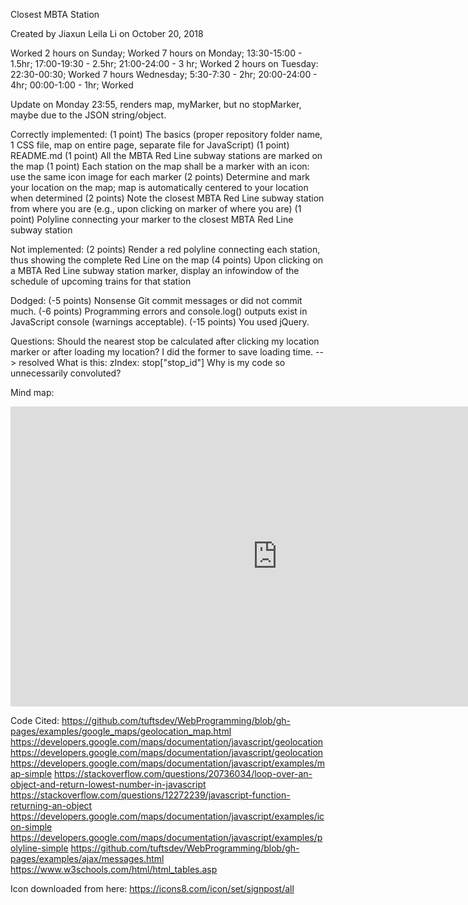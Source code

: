 Closest MBTA Station 

Created by Jiaxun Leila Li on October 20, 2018

Worked 2 hours on Sunday; 
Worked 7 hours on Monday;
	13:30-15:00 - 1.5hr;
	17:00-19:30 - 2.5hr;
	21:00-24:00 - 3 hr;
Worked 2 hours on Tuesday:
	22:30-00:30;
Worked 7 hours Wednesday;
	5:30-7:30 - 2hr;
	20:00-24:00 - 4hr;
	00:00-1:00	- 1hr;
Worked 

Update on Monday 23:55, renders map, myMarker, but no stopMarker, maybe due to the JSON string/object.

Correctly implemented: 
(1 point) The basics (proper repository folder name, 1 CSS file, map on entire page, separate file for JavaScript)
(1 point) README.md
(1 point) All the MBTA Red Line subway stations are marked on the map
(1 point) Each station on the map shall be a marker with an icon: use the same icon image for each marker
(2 points) Determine and mark your location on the map; map is automatically centered to your location when determined
(2 points) Note the closest MBTA Red Line subway station from where you are (e.g., upon clicking on marker of where you are)
(1 point) Polyline connecting your marker to the closest MBTA Red Line subway station

Not implemented: 
(2 points) Render a red polyline connecting each station, thus showing the complete Red Line on the map
(4 points) Upon clicking on a MBTA Red Line subway station marker, display an infowindow of the schedule of upcoming trains for that station

Dodged: 
(-5 points) Nonsense Git commit messages or did not commit much.
(-6 points) Programming errors and console.log() outputs exist in JavaScript console (warnings acceptable).
(-15 points) You used jQuery.

Questions: 
Should the nearest stop be calculated after clicking my location marker or after loading my location? I did the former to save loading time. --> resolved
What is this: zIndex: stop["stop_id"] 
Why is my code so unnecessarily convoluted? 

Mind map: 
<iframe width='853' height='480' src='https://embed.coggle.it/diagram/W86XHeExeUO3X1qn/4c3714a0d68f4caccc2e819c13c5811e95de854cfac76002c5fec62702981cbd' frameborder='0' allowfullscreen></iframe>

Code Cited: 
https://github.com/tuftsdev/WebProgramming/blob/gh-pages/examples/google_maps/geolocation_map.html
https://developers.google.com/maps/documentation/javascript/geolocation
https://developers.google.com/maps/documentation/javascript/geolocation
https://developers.google.com/maps/documentation/javascript/examples/map-simple
https://stackoverflow.com/questions/20736034/loop-over-an-object-and-return-lowest-number-in-javascript
https://stackoverflow.com/questions/12272239/javascript-function-returning-an-object
https://developers.google.com/maps/documentation/javascript/examples/icon-simple
https://developers.google.com/maps/documentation/javascript/examples/polyline-simple
https://github.com/tuftsdev/WebProgramming/blob/gh-pages/examples/ajax/messages.html
https://www.w3schools.com/html/html_tables.asp

Icon downloaded from here: https://icons8.com/icon/set/signpost/all

